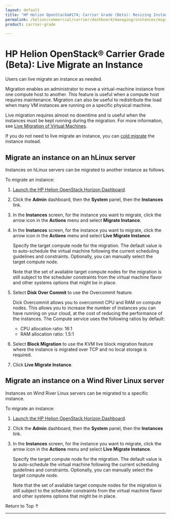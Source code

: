 ```yaml
---
layout: default
title: "HP Helion OpenStack&#174; Carrier Grade (Beta): Resizing Instances"
permalink: /helion/commercial/carrier/dashboard/managing/instances/migrate/live/
product: carrier-grade

---
```

<!--UNDER REVISION-->

<script>

function PageRefresh {
onLoad="window.refresh"
}

PageRefresh();

</script>

<!-- <p style="font-size: small;"> <a href="/helion/commercial/carrier/ga1/install/">&#9664; PREV</a> | <a href="/helion/commercial/carrier/ga1/install-overview/">&#9650; UP</a> | <a href="/helion/commercial/carrier/ga1/">NEXT &#9654;</a></p> -->

# HP Helion OpenStack&#174; Carrier Grade (Beta): Live Migrate an Instance

Users can live migrate an instance as needed.

Migration enables an administrator to move a virtual-machine instance from one compute host to another. This feature is useful when a compute host requires maintenance. Migration can also be useful to redistribute the load when many VM instances are running on a specific physical machine. 

Live migration requires almost no downtime and is useful when the instances must be kept running during the migration. For more information, see [Live Migration of Virtual Machines](/helion/commercial/carrier/dashboard/managing/instances/live/migrate/).

If you do not need to live migrate an instance, you can [cold migrate](/helion/commercial/carrier/dashboard/managing/instances/migrate/cold/) the instance instead.


## Migrate an instance on an hLinux server

Instances on hLinux servers can be migrated to another instance as follows.

To migrate an instance:

1. [Launch the HP Helion OpenStack Horizon Dashboard](/helion/openstack/carrier/dashboard/login/).

2. Click the **Admin** dashboard, then the **System** panel, then the **Instances** link.

3. In the **Instances** screen, for the instance you want to migrate, click the arrow icon in the **Actions** menu and select **Migrate Instance**.

3. In the **Instances** screen, for the instance you want to migrate, click the arrow icon in the **Actions** menu and select **Live Migrate Instance**.

	Specify the target compute node for the migration. The default value is to auto-schedule the virtual machine following the current scheduling guidelines and constraints. Optionally, you can manually select the target compute node.

	Note that the set of available target compute nodes for the migration is still subject to the scheduler constraints from the virtual machine flavor and other systems options that might be in place.

4. Select **Disk Over Commit** to use the Overcommit feature. 

	Dick Overcommit allows you to overcommit CPU and RAM on compute nodes. This allows you to increase the number of instances you can have running on your cloud, at the cost of reducing the performance of the instances. The Compute service uses the following ratios by default:

	* CPU allocation ratio: 16:1
	* RAM allocation ratio: 1.5:1 

5. Select **Block Migration** to use the KVM live block migration feature where the instance is migrated over TCP and no local storage is required.

6. Click **Live Migrate Instance**.

## Migrate an instance on a Wind River Linux server

Instances on Wind River Linux servers can be migrated to a specific instance.

To migrate an instance:

1. [Launch the HP Helion OpenStack Horizon Dashboard](/helion/openstack/carrier/dashboard/login/).

2. Click the **Admin** dashboard, then the **System** panel, then the **Instances** link.

3. In the **Instances** screen, for the instance you want to migrate, click the arrow icon in the **Actions** menu and select **Live Migrate Instance**.

	Specify the target compute node for the migration. The default value is to auto-schedule the virtual machine following the current scheduling guidelines and constraints. Optionally, you can manually select the target compute node.

	Note that the set of available target compute nodes for the migration is still subject to the scheduler constraints from the virtual machine flavor and other systems options that might be in place.

<p><a href="#top" style="padding:14px 0px 14px 0px; text-decoration: none;"> Return to Top &#8593; </a></p>


----
